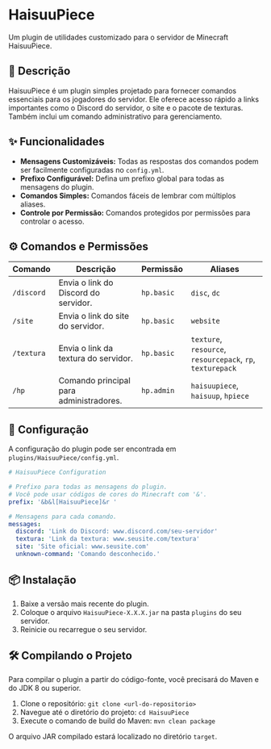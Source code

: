 # HaisuuPiece

Um plugin de utilidades customizado para o servidor de Minecraft HaisuuPiece.

## 📜 Descrição

HaisuuPiece é um plugin simples projetado para fornecer comandos essenciais para os jogadores do servidor. Ele oferece acesso rápido a links importantes como o Discord do servidor, o site e o pacote de texturas. Também inclui um comando administrativo para gerenciamento.

## ✨ Funcionalidades

*   **Mensagens Customizáveis:** Todas as respostas dos comandos podem ser facilmente configuradas no `config.yml`.
*   **Prefixo Configurável:** Defina um prefixo global para todas as mensagens do plugin.
*   **Comandos Simples:** Comandos fáceis de lembrar com múltiplos aliases.
*   **Controle por Permissão:** Comandos protegidos por permissões para controlar o acesso.

## ⚙️ Comandos e Permissões

| Comando         | Descrição                               | Permissão  | Aliases                                                 |
| --------------- | --------------------------------------- | ---------- | ------------------------------------------------------- |
| `/discord`      | Envia o link do Discord do servidor.    | `hp.basic` | `disc`, `dc`                                            |
| `/site`         | Envia o link do site do servidor.       | `hp.basic` | `website`                                               |
| `/textura`      | Envia o link da textura do servidor.    | `hp.basic` | `texture`, `resource`, `resourcepack`, `rp`, `texturepack` |
| `/hp`           | Comando principal para administradores. | `hp.admin` | `haisuupiece`, `haisuup`, `hpiece`                        |

## 🔧 Configuração

A configuração do plugin pode ser encontrada em `plugins/HaisuuPiece/config.yml`.

```yaml
# HaisuuPiece Configuration

# Prefixo para todas as mensagens do plugin.
# Você pode usar códigos de cores do Minecraft com '&'.
prefix: '&b&l[HaisuuPiece]&r '

# Mensagens para cada comando.
messages:
  discord: 'Link do Discord: www.discord.com/seu-servidor'
  textura: 'Link da textura: www.seusite.com/textura'
  site: 'Site oficial: www.seusite.com'
  unknown-command: 'Comando desconhecido.'
```

## 📦 Instalação

1.  Baixe a versão mais recente do plugin.
2.  Coloque o arquivo `HaisuuPiece-X.X.X.jar` na pasta `plugins` do seu servidor.
3.  Reinicie ou recarregue o seu servidor.

## 🛠️ Compilando o Projeto

Para compilar o plugin a partir do código-fonte, você precisará do Maven e do JDK 8 ou superior.

1.  Clone o repositório: `git clone <url-do-repositorio>`
2.  Navegue até o diretório do projeto: `cd HaisuuPiece`
3.  Execute o comando de build do Maven: `mvn clean package`

O arquivo JAR compilado estará localizado no diretório `target`.